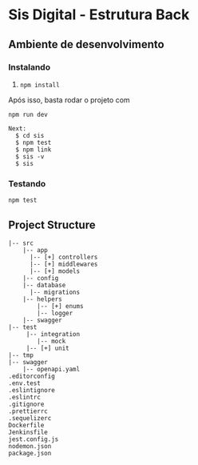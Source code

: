 # Sis Digital - Estrutura Back

## Ambiente de desenvolvimento

### Instalando

1. `npm install`

Após isso, basta rodar o projeto com

```
npm run dev
```

```
Next:
  $ cd sis
  $ npm test
  $ npm link
  $ sis -v
  $ sis
```

### Testando

`npm test`

## Project Structure

```
|-- src
    |-- app
      |-- [+] controllers
      |-- [+] middlewares
      |-- [+] models
    |-- config
    |-- database
      |-- migrations
    |-- helpers
        |-- [+] enums
        |-- logger
    |-- swagger
|-- test
     |-- integration
        |-- mock
     |-- [+] unit
|-- tmp
|-- swagger
    |-- openapi.yaml
.editorconfig
.env.test
.eslintignore
.eslintrc
.gitignore
.prettierrc
.sequelizerc
Dockerfile
Jenkinsfile
jest.config.js
nodemon.json
package.json
```
